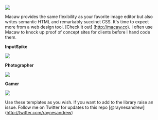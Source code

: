 ![](https://raw.github.com/raynesandrew/Macaw-Templates/master/Screenshots/macaw-logo.png)

Macaw provides the same flexibility as your favorite image editor but also writes semantic HTML and remarkably succinct CSS. It's time to expect more from a web design tool. [Check it out] (http://macaw.co). I often use Macaw to knock up proof of concept sites for clients before I hand code them.


**InputSpike**

![](https://raw.github.com/raynesandrew/Macaw-Templates/master/Screenshots/InputSpike.png)

**Photographer**

![](https://raw.github.com/raynesandrew/Macaw-Templates/master/Screenshots/Photographer.png)

**Gamer**

![](https://raw.github.com/raynesandrew/Macaw-Templates/master/Screenshots/Gamer.png)


Use these templates as you wish. If you want to add to the library raise an issue.
Follow me on Twitter for updates to this repo [@raynesandrew] (http://twitter.com/raynesandrew)

